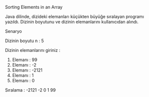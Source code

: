 Sorting Elements in an Array

Java dilinde, dizideki elemanları küçükten büyüğe sıralayan programı yazıldı. Dizinin boyutunu ve dizinin elemanlarını kullanıcıdan alındı.


Senaryo

Dizinin boyutu n : 5

Dizinin elemanlarını giriniz :
1. Elemanı : 99
2. Elemanı : -2
3. Elemanı : -2121
4. Elemanı : 1
5. Elemanı : 0
   
Sıralama : -2121 -2 0 1 99